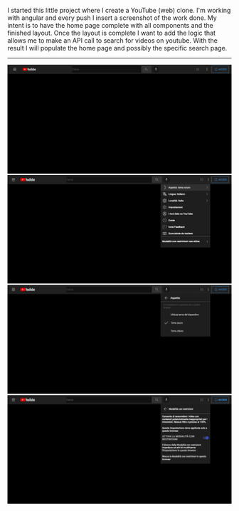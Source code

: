 I started this little project where I create a YouTube (web) clone.
I'm working with angular and every push I insert a screenshot of the work done. My intent is to have the home page complete with all components and the finished layout. Once the layout is complete I want to add the logic that allows me to make an API call to search for videos on youtube. With the result I will populate the home page and possibly the specific search page.

___________

![alt text](./screen/navbar.png)
![alt text](./screen/navmenu1.png)
![alt text](./screen/navmenu2.png)
![alt text](./screen/navmenu3.png)
